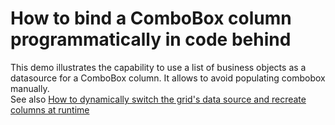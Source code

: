 # How to bind a ComboBox column programmatically in code behind


<p>This demo illustrates the capability to use a list of business objects as a datasource for a ComboBox column. It allows to avoid  populating combobox manually.<br />
See also <a href="https://www.devexpress.com/Support/Center/p/E448">How to dynamically switch the grid's data source and recreate columns at runtime</a></p>

<br/>


